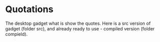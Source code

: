 # Quotations
The desktop gadget what is show the quotes.
Here is a src version of gadget (folder src), and already ready to use - compiled version (folder compield).
